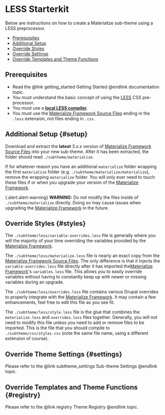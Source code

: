 <!-- @file Instructions for subtheming using the LESS Starterkit. -->
<!-- @defgroup subtheme_less -->
<!-- @ingroup subtheme -->
# LESS Starterkit

Below are instructions on how to create a Materialize sub-theme using a LESS
preprocessor.

- [Prerequisites](#prerequisites)
- [Additional Setup](#setup)
- [Override Styles](#styles)
- [Override Settings](#settings)
- [Override Templates and Theme Functions](#registry)

## Prerequisites
- Read the @link getting_started Getting Started @endlink documentation topic.
- You must understand the basic concept of using the [LESS] CSS pre-processor.
- You must use a **[local LESS compiler](https://www.google.com/search?q=less+compiler)**.
- You must use the [Materialize Framework Source Files] ending in the `.less`
  extension, not files ending in `.css`.

## Additional Setup {#setup}
Download and extract the **latest** 3.x.x version of
[Materialize Framework Source Files] into your new sub-theme. After it has been
extracted, the folder should read `./subtheme/materialize`.

If for whatever reason you have an additional `materialize` folder wrapping the
first `materialize` folder (e.g. `./subtheme/materialize/materialize`), remove the
wrapping `materialize` folder. You will only ever need to touch these files if
or when you upgrade your version of the [Materialize Framework].

{.alert.alert-warning} **WARNING:** Do not modify the files inside of
`./subtheme/materialize` directly. Doing so may cause issues when upgrading the
[Materialize Framework] in the future.

## Override Styles {#styles}
The `./subtheme/less/variable-overrides.less` file is generally where you will
the majority of your time overriding the variables provided by the [Materialize
Framework].

The `./subtheme/less/materialize.less` file is nearly an exact copy from the
[Materialize Framework Source Files]. The only difference is that it injects the
`variable-overrides.less` file directly after it has imported the[Materialize
Framework]'s `variables.less` file. This allows you to easily override variables
without having to constantly keep up with newer or missing variables during an
upgrade.

The `./subtheme/less/overrides.less` file contains various Drupal overrides to
properly integrate with the [Materialize Framework]. It may contain a few
enhancements, feel free to edit this file as you see fit.

The `./subtheme/less/style.less` file is the glue that combines the
`materialize.less` and `overrides.less` files together. Generally, you will not
need to modify this file unless you need to add or remove files to be imported.
This is the file that you should compile to `./subtheme/css/styles.css` (note
the same file name, using a different extension of course).

## Override Theme Settings {#settings}
Please refer to the @link subtheme_settings Sub-theme Settings @endlink topic.

## Override Templates and Theme Functions {#registry}
Please refer to the @link registry Theme Registry @endlink topic.

[Materialize Framework]: http://materializecss.com/
[Materialize Framework Source Files]: https://github.com/dogfalo/materialize/
[LESS]: http://lesscss.org
